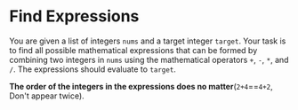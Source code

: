 # Find Expressions

You are given a list of integers `nums` and a target integer `target`. Your task is to find all possible mathematical expressions that can be formed by combining two integers in `nums` using the mathematical operators `+`, `-`, `*`, and `/`. The expressions should evaluate to `target`.

**The order of the integers in the expressions does no matter**(`2+4`==`4+2`, Don't appear twice).
